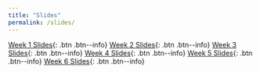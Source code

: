 ```yaml
---
title: "Slides"
permalink: /slides/
---
```


[Week 1 Slides](https://stevebholt.github.io/rpad399/assets/documents/week1.pdf){: .btn .btn--info} [Week 2 Slides](https://stevebholt.github.io/rpad399/assets/documents/week2.pdf){: .btn .btn--info} [Week 3 Slides](https://stevebholt.github.io/rpad399/assets/documents/week3.pdf){: .btn .btn--info} [Week 4 Slides](https://stevebholt.github.io/rpad399/assets/documents/week4.pdf){: .btn .btn--info} [Week 5 Slides](https://stevebholt.github.io/rpad399/assets/documents/week5.pdf){: .btn .btn--info} [Week 6 Slides](https://stevebholt.github.io/rpad399/assets/documents/week6.pdf){: .btn .btn--info}